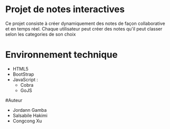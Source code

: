 # Projet de notes interactives
Ce projet consiste à créer dynamiquement des notes de façon collaborative et en temps réel.
Chaque utilisateur peut créer des notes qu'il peut classer selon les categories de son choix

# Environnement technique

* HTML5
* BootStrap
* JavaScript :
    * Cobra
    * GoJS

#Auteur
- Jordann Gamba
- Salsabile Hakimi
- Congcong Xu
